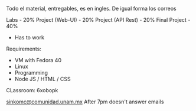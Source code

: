 Todo el material, entregables, es en ingles. De igual forma los correos


Labs - 20%
Project (Web-UI) - 20%
Project (API Rest) - 20%
Final Project - 40%
- Has to work


Requirements:
- VM with Fedora 40
- Linux
- Programming
- Node JS / HTML / CSS

CLassroom: 6xobopk

sinkomc@comunidad.unam.mx
After 7pm doesn't answer emails